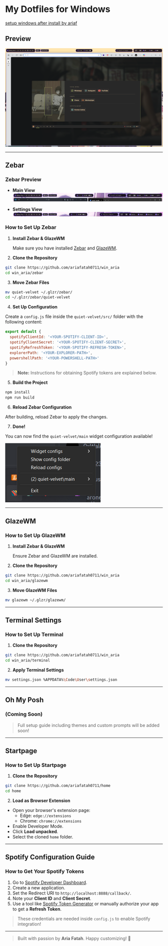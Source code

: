 # My Dotfiles for Windows

[setup windows after install by ariaf](./setup/)

## Preview

[![Watch the video](./preview.png)](https://youtu.be/R6P4njG09I0)

---

## Zebar

### Zebar Preview

- **Main View**  
  ![Main Preview](images/README/image.png)

- **Settings View**  
  ![Settings Preview](images/README/image-1.png)

### How to Set Up Zebar

1. **Install Zebar & GlazeWM**

   Make sure you have installed [Zebar](https://github.com/zebar-dev/zebar) and [GlazeWM](https://github.com/glzr-io/glazewm).

2. **Clone the Repository**

```bash
git clone https://github.com/ariafatah0711/win_aria
cd win_aria/zebar
```

3. **Move Zebar Files**

```bash
mv quiet-velvet ~/.glzr/zebar/
cd ~/.glzr/zebar/quiet-velvet
```

4. **Set Up Configuration**

Create a `config.js` file inside the `quiet-velvet/src/` folder with the following content:

```javascript
export default {
  spotifyClientId: '<YOUR-SPOTIFY-CLIENT-ID>',
  spotifyClientSecret: '<YOUR-SPOTIFY-CLIENT-SECRET>',
  spotifyRefreshToken: '<YOUR-SPOTIFY-REFRESH-TOKEN>',
  explorerPath: '<YOUR-EXPLORER-PATH>',
  powershellPath: '<YOUR-POWERSHELL-PATH>'
}
```

> **Note:** Instructions for obtaining Spotify tokens are explained below.

5. **Build the Project**

```bash
npm install
npm run build
```

6. **Reload Zebar Configuration**

After building, reload Zebar to apply the changes.

7. **Done!**

You can now find the `quiet-velvet/main` widget configuration available!

![Widget Preview](images/README/image-2.png)

---

## GlazeWM

### How to Set Up GlazeWM

1. **Install Zebar & GlazeWM**

   Ensure Zebar and GlazeWM are installed.

2. **Clone the Repository**

```bash
git clone https://github.com/ariafatah0711/win_aria
cd win_aria/glazewm
```

3. **Move GlazeWM Files**

```bash
mv glazewm ~/.glzr/glazewm/
```

---

## Terminal Settings

### How to Set Up Terminal

1. **Clone the Repository**

```bash
git clone https://github.com/ariafatah0711/win_aria
cd win_aria/terminal
```

2. **Apply Terminal Settings**

```bash
mv settings.json %APPDATA%\Code\User\settings.json
```

---

## Oh My Posh

### (Coming Soon)

> Full setup guide including themes and custom prompts will be added soon!

---

## Startpage

### How to Set Up Startpage

1. **Clone the Repository**

```bash
git clone https://github.com/ariafatah0711/home
cd home
```

2. **Load as Browser Extension**

- Open your browser's extension page:
  - Edge: `edge://extensions`
  - Chrome: `chrome://extensions`
- Enable Developer Mode.
- Click **Load unpacked**.
- Select the cloned `home` folder.

---

## Spotify Configuration Guide

### How to Get Your Spotify Tokens

1. Go to [Spotify Developer Dashboard](https://developer.spotify.com/dashboard).
2. Create a new application.
3. Set the Redirect URI to `http://localhost:8888/callback/`.
4. Note your **Client ID** and **Client Secret**.
5. Use a tool like [Spotify Token Generator](https://github.com/Binaryify/spotify-token) or manually authorize your app to get a **Refresh Token**.

> These credentials are needed inside `config.js` to enable Spotify integration!

---

> Built with passion by **Aria Fatah**. Happy customizing! 🚀

